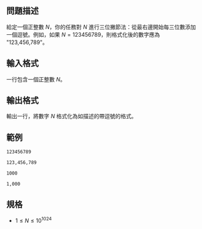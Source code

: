 ## 問題描述

給定一個正整數 $N$，你的任務對 $N$ 進行三位撇節法：從最右邊開始每三位數添加一個逗號。例如，如果 $N = 123456789$，則格式化後的數字應為 "123,456,789"。

## 輸入格式

一行包含一個正整數 $N$。

## 輸出格式

輸出一行，將數字 $N$ 格式化為如描述的帶逗號的格式。

## 範例

```input1
123456789
```

```output1
123,456,789
```

```input2
1000
```

```output2
1,000
```

## 規格

- $1 \leq N \leq 10^{1024}$
